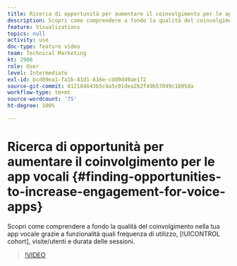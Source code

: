 ```yaml
---
title: Ricerca di opportunità per aumentare il coinvolgimento per le app vocali
description: Scopri come comprendere a fondo la qualità del coinvolgimento nell’app vocale grazie a funzionalità quali frequenza di utilizzo, coorte, visite/utenti e durata delle sessioni.
feature: Visualizations
topics: null
activity: use
doc-type: feature video
team: Technical Marketing
kt: 2906
role: User
level: Intermediate
exl-id: bcd89ea1-fa1b-41d1-816e-cdd9d49ae172
source-git-commit: 812184643b5c4a5c01dea2b2f49b57049c1805da
workflow-type: tm+mt
source-wordcount: '75'
ht-degree: 100%

---
```


# Ricerca di opportunità per aumentare il coinvolgimento per le app vocali {#finding-opportunities-to-increase-engagement-for-voice-apps}

Scopri come comprendere a fondo la qualità del coinvolgimento nella tua app vocale grazie a funzionalità quali frequenza di utilizzo, [!UICONTROL cohort], visite/utenti e durata delle sessioni.

>[!VIDEO](https://video.tv.adobe.com/v/328539/?quality=12&learn=on&captions=ita)
